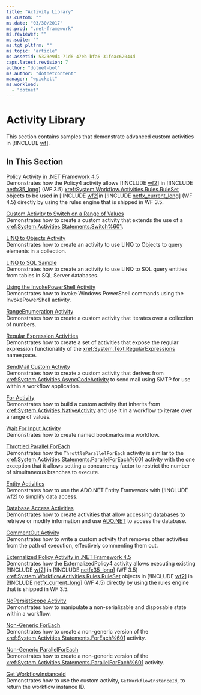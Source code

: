 ```yaml
---
title: "Activity Library"
ms.custom: ""
ms.date: "03/30/2017"
ms.prod: ".net-framework"
ms.reviewer: ""
ms.suite: ""
ms.tgt_pltfrm: ""
ms.topic: "article"
ms.assetid: 5323e9d4-71d6-47eb-bfa6-31feac62044d
caps.latest.revision: 7
author: "dotnet-bot"
ms.author: "dotnetcontent"
manager: "wpickett"
ms.workload: 
  - "dotnet"
---
```

# Activity Library
This section contains samples that demonstrate advanced custom activities in [!INCLUDE [wf](../../../../includes/wf-md.md)].  
  
## In This Section  
 [Policy Activity in .NET Framework 4.5](../../../../docs/framework/windows-workflow-foundation/samples/policy-activity-in-net-framework-4-5.md)  
 Demonstrates how the Policy4 activity allows [!INCLUDE [wf2](../../../../includes/wf2-md.md)] in [!INCLUDE [netfx35_long](../../../../includes/netfx35-long-md.md)] (WF 3.5) <xref:System.Workflow.Activities.Rules.RuleSet> objects to be used in [!INCLUDE [wf2](../../../../includes/wf2-md.md)]in [!INCLUDE [netfx_current_long](../../../../includes/netfx-current-long-md.md)] (WF 4.5) directly by using the rules engine that is shipped in WF 3.5.  
  
 [Custom Activity to Switch on a Range of Values](../../../../docs/framework/windows-workflow-foundation/samples/custom-activity-to-switch-on-a-range-of-values.md)  
 Demonstrates how to create a custom activity that extends the use of a <xref:System.Activities.Statements.Switch%601>.  
  
 [LINQ to Objects Activity](../../../../docs/framework/windows-workflow-foundation/samples/linq-to-objects-activity.md)  
 Demonstrates how to create an activity to use LINQ to Objects to query elements in a collection.  
  
 [LINQ to SQL Sample](../../../../docs/framework/windows-workflow-foundation/samples/linq-to-sql-sample.md)  
 Demonstrates how to create an activity to use LINQ to SQL query entities from tables in SQL Server databases.  
  
 [Using the InvokePowerShell Activity](../../../../docs/framework/windows-workflow-foundation/samples/using-the-invokepowershell-activity.md)  
 Demonstrates how to invoke Windows PowerShell commands using the InvokePowerShell activity.  
  
 [RangeEnumeration Activity](../../../../docs/framework/windows-workflow-foundation/samples/rangeenumeration-activity.md)  
 Demonstrates how to create a custom activity that iterates over a collection of numbers.  
  
 [Regular Expression Activities](../../../../docs/framework/windows-workflow-foundation/samples/regular-expression-activities.md)  
 Demonstrates how to create a set of activities that expose the regular expression functionality of the <xref:System.Text.RegularExpressions> namespace.  
  
 [SendMail Custom Activity](../../../../docs/framework/windows-workflow-foundation/samples/sendmail-custom-activity.md)  
 Demonstrates how to create a custom activity that derives from <xref:System.Activities.AsyncCodeActivity> to send mail using SMTP for use within a workflow application.  
  
 [For Activity](../../../../docs/framework/windows-workflow-foundation/samples/for-activity.md)  
 Demonstrates how to build a custom activity that inherits from <xref:System.Activities.NativeActivity> and use it in a workflow to iterate over a range of values.  
  
 [Wait For Input Activity](../../../../docs/framework/windows-workflow-foundation/samples/wait-for-input-activity.md)  
 Demonstrates how to create named bookmarks in a workflow.  
  
 [Throttled Parallel ForEach](../../../../docs/framework/windows-workflow-foundation/samples/throttled-parallel-foreach.md)  
 Demonstrates how the `ThrottleParallelForEach` activity is similar to the <xref:System.Activities.Statements.ParallelForEach%601> activity with the one exception that it allows setting a concurrency factor to restrict the number of simultaneous branches to execute.  
  
 [Entity Activities](../../../../docs/framework/windows-workflow-foundation/samples/entity-activities.md)  
 Demonstrates how to use the ADO.NET Entity Framework with [!INCLUDE [wf2](../../../../includes/wf2-md.md)] to simplify data access.  
  
 [Database Access Activities](../../../../docs/framework/windows-workflow-foundation/samples/database-access-activities.md)  
 Demonstrates how to create activities that allow accessing databases to retrieve or modify information and use [ADO.NET](http://go.microsoft.com/fwlink/?LinkId=166081) to access the database.  
  
 [CommentOut Activity](../../../../docs/framework/windows-workflow-foundation/samples/commentout-activity.md)  
 Demonstrates how to write a custom activity that removes other activities from the path of execution, effectively commenting them out.  
  
 [Externalized Policy Activity in .NET Framework 4.5](../../../../docs/framework/windows-workflow-foundation/samples/externalized-policy-activity-in-net-framework-4-5.md)  
 Demonstrates how the ExternalizedPolicy4 activity allows executing existing [!INCLUDE [wf2](../../../../includes/wf2-md.md)] in [!INCLUDE [netfx35_long](../../../../includes/netfx35-long-md.md)] (WF 3.5) <xref:System.Workflow.Activities.Rules.RuleSet> objects in [!INCLUDE [wf2](../../../../includes/wf2-md.md)] in [!INCLUDE [netfx_current_long](../../../../includes/netfx-current-long-md.md)] (WF 4.5) directly by using the rules engine that is shipped in WF 3.5.  
  
 [NoPersistScope Activity](../../../../docs/framework/windows-workflow-foundation/samples/nopersistscope-activity.md)  
 Demonstrates how to manipulate a non-serializable and disposable state within a workflow.  
  
 [Non-Generic ForEach](../../../../docs/framework/windows-workflow-foundation/samples/non-generic-foreach.md)  
 Demonstrates how to create a non-generic version of the <xref:System.Activities.Statements.ForEach%601> activity.  
  
 [Non-Generic ParallelForEach](../../../../docs/framework/windows-workflow-foundation/samples/non-generic-parallelforeach.md)  
 Demonstrates how to create a non-generic version of the <xref:System.Activities.Statements.ParallelForEach%601> activity.  
  
 [Get WorkflowInstanceId](../../../../docs/framework/windows-workflow-foundation/samples/get-workflowinstanceid.md)  
 Demonstrates how to use the custom activity, `GetWorkflowInstanceId`, to return the workflow instance ID.
